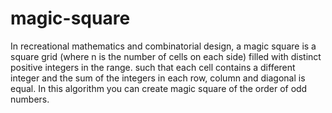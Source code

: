 # magic-square
In recreational mathematics and combinatorial design, a magic square is a square grid (where n is the number of cells on each side) filled with distinct positive integers in the range. such that each cell contains a different integer and the sum of the integers in each row, column and diagonal is equal.
In this algorithm you can create magic square of the order of odd numbers.
